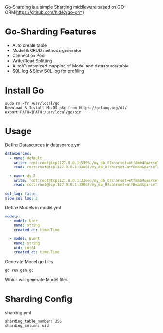Go-Sharding is a simple Sharding middleware based on GO-ORM(https://github.com/hide2/go-orm)

# Go-Sharding Features
- Auto create table
- Model & CRUD methods generator
- Connection Pool
- Write/Read Splitting
- Auto/Customized mapping of Model and datasource/table
- SQL log & Slow SQL log for profiling

# Install Go
```
sudo rm -fr /usr/local/go
Download & Install MacOS pkg from https://golang.org/dl/
export PATH=$PATH:/usr/local/go/bin
```

# Usage
Define Datasources in datasource.yml
``` yml
datasources:
  - name: default
    write: root:root@tcp(127.0.0.1:3306)/my_db_0?charset=utf8mb4&parseTime=True
    read: root:root@tcp(127.0.0.1:3306)/my_db_0?charset=utf8mb4&parseTime=True

  - name: ds_2
    write: root:root@tcp(127.0.0.1:3306)/my_db_0?charset=utf8mb4&parseTime=True
    read: root:root@tcp(127.0.0.1:3306)/my_db_0?charset=utf8mb4&parseTime=True

sql_log: false
slow_sql_log: 2
```
Define Models in model.yml
``` yml
models:
  - model: User
    name: string
    created_at: time.Time

  - model: Event
    name: string
    uid: int64
    created_at: time.Time
```
Generate Model go files
```
go run gen.go
```
Which will generate Model files

# Sharding Config
sharding.yml
```
sharding_table_number: 256
sharding_column: uid
```